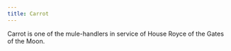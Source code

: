 ```yaml
---
title: Carrot
---
```


Carrot is one of the mule-handlers in service of House Royce of the Gates of the Moon.


